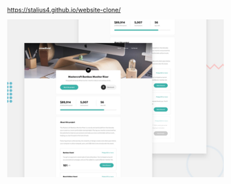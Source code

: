 
https://stalius4.github.io/website-clone/


![Design preview for the Crowdfunding product page coding challenge](./design/desktop-preview.jpg)
